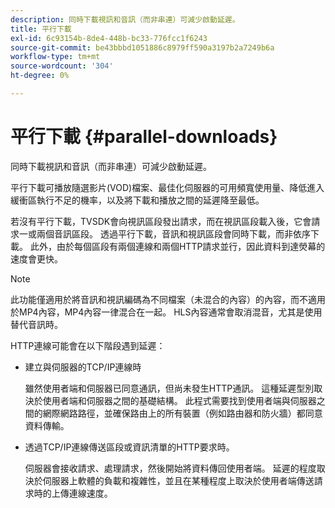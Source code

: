 ```yaml
---
description: 同時下載視訊和音訊（而非串連）可減少啟動延遲。
title: 平行下載
exl-id: 6c93154b-8de4-448b-bc33-776fcc1f6243
source-git-commit: be43bbbd1051886c8979ff590a3197b2a7249b6a
workflow-type: tm+mt
source-wordcount: '304'
ht-degree: 0%

---
```


# 平行下載 {#parallel-downloads}

同時下載視訊和音訊（而非串連）可減少啟動延遲。

平行下載可播放隨選影片(VOD)檔案、最佳化伺服器的可用頻寬使用量、降低進入緩衝區執行不足的機率，以及將下載和播放之間的延遲降至最低。

<!-- 

Removed as part of "no DASH use cases" for 2.5.1, May 31st, 2017 release.
<p>Parallel downloads allows DASH video-on-demand (VOD) files to be played, optimizes the available bandwidth usage from a server, lowers the probability of getting into buffer under-run situations, and minimizes the delay between download and playback. </p>

 -->

若沒有平行下載，TVSDK會向視訊區段發出請求，而在視訊區段載入後，它會請求一或兩個音訊區段。 透過平行下載，音訊和視訊區段會同時下載，而非依序下載。 此外，由於每個區段有兩個連線和兩個HTTP請求並行，因此資料到達熒幕的速度會更快。

>[!NOTE]
>
>此功能僅適用於將音訊和視訊編碼為不同檔案（未混合的內容）的內容，而不適用於MP4內容，MP4內容一律混合在一起。 HLS內容通常會取消混音，尤其是使用替代音訊時。

<!-- 

See comment above (DASH use case removed).
  This feature applies only to content where the audio and video are encoded into different files (unmuxed content) and does not apply to MP4 content, which is always muxed. Most DASH content is unmuxed, and HLS content is often unmuxed, especially with alternate audio. 
-->

HTTP連線可能會在以下階段遇到延遲：

* 建立與伺服器的TCP/IP連線時

   雖然使用者端和伺服器已同意通訊，但尚未發生HTTP通訊。 這種延遲型別取決於使用者端和伺服器之間的基礎結構。 此程式需要找到使用者端與伺服器之間的網際網路路徑，並確保路由上的所有裝置（例如路由器和防火牆）都同意資料傳輸。
* 透過TCP/IP連線傳送區段或資訊清單的HTTP要求時。

   伺服器會接收請求、處理請求，然後開始將資料傳回使用者端。 延遲的程度取決於伺服器上軟體的負載和複雜性，並且在某種程度上取決於使用者端傳送請求時的上傳連線速度。
